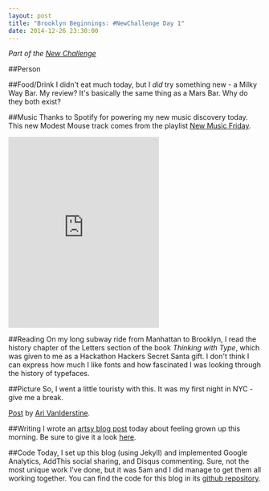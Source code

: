 ```yaml
---
layout: post
title: "Brooklyn Beginnings: #NewChallenge Day 1"
date: 2014-12-26 23:30:00
---
```


_Part of the [New Challenge][nc]_

##Person

##Food/Drink
I didn't eat much today, but I _did_ try something new - a Milky Way Bar. My review? It's basically the same thing as a Mars Bar. Why do they both exist?

##Music
Thanks to Spotify for powering my new music discovery today. This new Modest Mouse track comes from the playlist [New Music Friday][spotify].
<iframe src="https://embed.spotify.com/?uri=spotify:album:0i2JrxJ2bs1kgx8KlVaQE2" width="300" height="380" frameborder="0">&nbsp;</iframe>

##Reading
On my long subway ride from Manhattan to Brooklyn, I read the history chapter of the Letters section of the book _Thinking with Type_, which was given to me as a Hackathon Hackers Secret Santa gift. I don't think I can express how much I like fonts and how fascinated I was looking through the history of typefaces.

##Picture
So, I went a little touristy with this. It was my first night in NYC - give me a break.

<div id="fb-root"></div> <script>(function(d, s, id) { var js, fjs = d.getElementsByTagName(s)[0]; if (d.getElementById(id)) return; js = d.createElement(s); js.id = id; js.src = "//connect.facebook.net/en_GB/all.js#xfbml=1"; fjs.parentNode.insertBefore(js, fjs); }(document, 'script', 'facebook-jssdk'));</script>
<div class="fb-post" data-href="https://www.facebook.com/photo.php?fbid=10155065271570691&amp;set=a.10155065270590691.1073741840.890580690&amp;type=1" data-width="466"><div class="fb-xfbml-parse-ignore"><a href="https://www.facebook.com/photo.php?fbid=10155065271570691&amp;set=a.10155065270590691.1073741840.890580690&amp;type=1">Post</a> by <a href="https://www.facebook.com/avaniderstine">Ari VanIderstine</a>.</div></div>

##Writing
I wrote an [artsy blog post][writing] today about feeling grown up this morning. Be sure to give it a look [here][writing].

##Code
Today, I set up this blog (using Jekyll) and implemented Google Analytics, AddThis social sharing, and Disqus commenting. Sure, not the most unique work I've done, but it was 5am and I did manage to get them all working together. You can find the code for this blog in its [github repository][github].


[spotify]: http://open.spotify.com/user/spotify_germany/playlist/4HdOsN3i6umE8rN1y75NBi
[writing]: http://blog.ariari.io/2014/12/26/today-i-felt-adult.html
[github]: http://github.com/arirawr/blog.ariari.io
[nc]: http://blog.ariari.io/2014/12/26/the-new-challenge.html